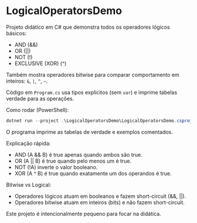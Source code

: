 # LogicalOperatorsDemo

Projeto didático em C# que demonstra todos os operadores lógicos básicos:
- AND (&&)
- OR (||)
- NOT (!)
- EXCLUSIVE (XOR) (^)

Também mostra operadores bitwise para comparar comportamento em inteiros: `&`, `|`, `^`, `~`.

Código em `Program.cs` usa tipos explícitos (sem `var`) e imprime tabelas verdade para as operações.

Como rodar (PowerShell):
```powershell
dotnet run --project .\LogicalOperatorsDemo\LogicalOperatorsDemo.csproj
```

O programa imprime as tabelas de verdade e exemplos comentados.

Explicação rápida:
- AND (A && B) é true apenas quando ambos são true.
- OR (A || B) é true quando pelo menos um é true.
- NOT (!A) inverte o valor booleano.
- XOR (A ^ B) é true quando exatamente um dos operandos é true.

Bitwise vs Logical:
- Operadores lógicos atuam em booleanos e fazem short-circuit (&&, ||).
- Operadores bitwise atuam em inteiros (bits) e não fazem short-circuit.

Este projeto é intencionalmente pequeno para focar na didática.
